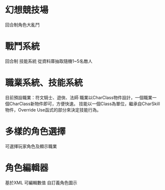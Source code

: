 # 幻想競技場
回合制角色大亂鬥

# 戰鬥系統
回合制
技能系統
從資料庫抽取隨機1~5名敵人

# 職業系統、技能系統
目前預設職業：符文騎士、遊俠、法師
職業以CharClass物件設計，一個職業一個CharClass新物件即可，方便快速。
技能以一個Class為單位，繼承自CharSkill物件，Override Use函式的部分來決定技能行為。

# 多樣的角色選擇
可選擇玩家角色及顯示職業

# 角色編輯器
基於XML
可編輯數值
自訂義角色圖示
